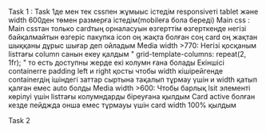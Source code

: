 Task 1 :
Task 1де мен тек cssпен жұмыыс істедім responsiveті  tablet және width 600ден төмен размерға істедім(mobileға бола береді)
Main css :
Main cssтан только cardтың орналасуын өзгерттім өзгерткенде негізі байқалмайтын өзгеріс пакупка icon  оң жақта болған соң card оң жақтан шыққаны дұрыс шығар деп ойладым
Media  width  >770:
Негізі қосқаным  listтағы column санын екеу қалдым " grid-template-columns: repeat(2, 1fr); " то есть доступны жерде екі колумн ғана болады
Екіншісі containerге padding left и right  қосты чтобы width кішірейгенде containerдің ішіндегі заттар сыртына тақалып тұрмау үшін  и width қатып қалған емес auto болды
Media width >600:
Чтобы барлық lsit элементі көрілуі үшін listтағы колумндарды  біреуғана қылдым
Card  active болған  кезде пейджда  онша емес тұрмауы үшін card width  100% қылдым 

Task 2 


